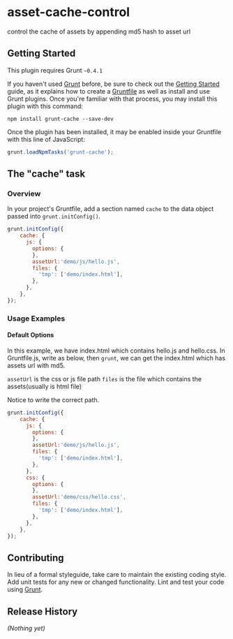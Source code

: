 # asset-cache-control

control the cache of assets by appending md5 hash to asset url

## Getting Started
This plugin requires Grunt `~0.4.1`

If you haven't used [Grunt](http://gruntjs.com/) before, be sure to check out the [Getting Started](http://gruntjs.com/getting-started) guide, as it explains how to create a [Gruntfile](http://gruntjs.com/sample-gruntfile) as well as install and use Grunt plugins. Once you're familiar with that process, you may install this plugin with this command:

```shell
npm install grunt-cache --save-dev
```

Once the plugin has been installed, it may be enabled inside your Gruntfile with this line of JavaScript:

```js
grunt.loadNpmTasks('grunt-cache');
```

## The "cache" task

### Overview
In your project's Gruntfile, add a section named `cache` to the data object passed into `grunt.initConfig()`.

```js
grunt.initConfig({
    cache: {
      js: {
        options: {
        },
		assetUrl:'demo/js/hello.js',
        files: {
          'tmp': ['demo/index.html'],
        },
      },
    },
});
```



### Usage Examples

#### Default Options
In this example, we have index.html which contains hello.js and hello.css.
In Gruntfile.js, write as below, then `grunt`, we can get the index.html which has assets url with md5.

`assetUrl` is the css or js file path
`files` is the file which contains the assets(usually is html file)

Notice to write the correct path.

```js
grunt.initConfig({
    cache: {
      js: {
        options: {
        },
		assetUrl:'demo/js/hello.js',
        files: {
          'tmp': ['demo/index.html'],
        },
      },
      css: {
        options: {
        },
		assetUrl:'demo/css/hello.css',
        files: {
          'tmp': ['demo/index.html'],
        },
      },
    },
});
```


## Contributing
In lieu of a formal styleguide, take care to maintain the existing coding style. Add unit tests for any new or changed functionality. Lint and test your code using [Grunt](http://gruntjs.com/).

## Release History
_(Nothing yet)_
